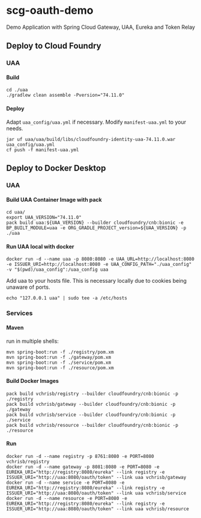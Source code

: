 # scg-oauth-demo
Demo Application with Spring Cloud Gateway, UAA, Eureka and Token Relay

## Deploy to Cloud Foundry

### UAA

#### Build

```
cd ./uaa
./gradlew clean assemble -Pversion="74.11.0"
```

#### Deploy

Adapt `uaa_config/uaa.yml` if necessary.
Modify `manifest-uaa.yml` to your needs.

```
jar uf uaa/uaa/build/libs/cloudfoundry-identity-uaa-74.11.0.war uaa_config/uaa.yml
cf push -f manifest-uaa.yml
```

## Deploy to Docker Desktop

### UAA

#### Build UAA Container Image with pack

```
cd uaa/
export UAA_VERSION="74.11.0"
pack build uaa:${UAA_VERSION} --builder cloudfoundry/cnb:bionic -e BP_BUILT_MODULE=uaa -e ORG_GRADLE_PROJECT_version=${UAA_VERSION} -p ./uaa
```

#### Run UAA local with docker

```
docker run -d --name uaa -p 8080:8080 -e UAA_URL=http://localhost:8080 -e ISSUER_URI=http://localhost:8080 -e UAA_CONFIG_PATH="./uaa_config" -v "$(pwd)/uaa_config":/uaa_config uaa
```

Add uaa to your hosts file. This is necessary locally due to cookies being unaware of ports.
```
echo "127.0.0.1 uaa" | sudo tee -a /etc/hosts
```

### Services

#### Maven

run in multiple shells:
```
mvn spring-boot:run -f ./registry/pom.xm
mvn spring-boot:run -f ./gateway/pom.xm
mvn spring-boot:run -f ./service/pom.xm
mvn spring-boot:run -f ./resource/pom.xm
```

#### Build Docker Images

```
pack build vchrisb/registry --builder cloudfoundry/cnb:bionic -p ./registry
pack build vchrisb/gateway --builder cloudfoundry/cnb:bionic -p ./gateway
pack build vchrisb/service --builder cloudfoundry/cnb:bionic -p ./service
pack build vchrisb/resource --builder cloudfoundry/cnb:bionic -p ./resource
```

#### Run

```
docker run -d --name registry -p 8761:8080 -e PORT=8080 vchrisb/registry
docker run -d --name gateway -p 8081:8080 -e PORT=8080 -e EUREKA_URI="http://registry:8080/eureka" --link registry -e ISSUER_URI="http://uaa:8080/oauth/token" --link uaa vchrisb/gateway
docker run -d --name service -e PORT=8080 -e EUREKA_URI="http://registry:8080/eureka" --link registry -e ISSUER_URI="http://uaa:8080/oauth/token" --link uaa vchrisb/service
docker run -d --name resource -e PORT=8080 -e EUREKA_URI="http://registry:8080/eureka" --link registry -e ISSUER_URI="http://uaa:8080/oauth/token" --link uaa vchrisb/resource
```
